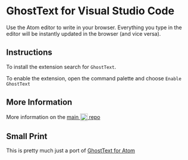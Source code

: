 # GhostText for Visual Studio Code
Use the Atom editor to write in your browser. Everything you type in the editor will be instantly updated in the browser (and vice versa).

## Instructions

To install the extension search for `GhostText`.

To enable the extension, open the command palette and choose `Enable GhostText`

## More Information

More information on the [main <img alt="GhostText" src="https://raw.githubusercontent.com/GhostText/GhostText/master/promo/gt_banner.png" height="20px" valign="-5px"> repo](https://github.com/GhostText/GhostText)

## Small Print
This is pretty much just a port of [GhostText for Atom](https://github.com/GhostText/GhostText-for-Atom)
